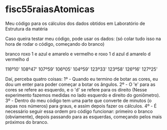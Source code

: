 # fisc55raiasAtomicas
Meu código para os cálculos dos dados obtidos em Laboratório de Estrutura da matéria

Caso queira testar meu código, pode usar os dados: (só colar tudo isso na hora de rodar o código, começando do branco)

branco
roxo 1 e
azul e
amarelo e
vermelho e
roxo 1 d
azul d
amarelo d
vermelho d

116º10'
108º47'
107º59'
106º05'
104º59'
123º33'
123º58'
126º16'
127º25'

Daí, perceba quatro coisas:
1º - Quando eu termino de botar as cores, eu dou um enter para poder começar a botar os ângulos.
2º - O 'e' para as cores se refere ao esquerdo, e o 'd' se refere para os direito (Nesse experimento fazemos medidas no lado esquerdo e direito do goniômetro).
3º - Dentro do meu código tem uma parte que converte de minutos (o aspas nos números) para graus, e assim depois fazer os cálculos.
4º - É necessário seguir essa ordem pro código funcionar: primeiro o branco (obviamente), depois passando para as esquerdas, começando pelos mais próximos do branco.

